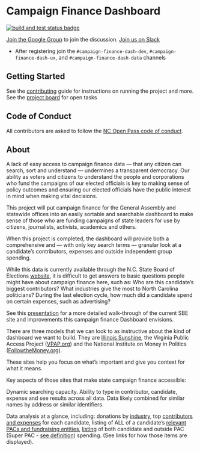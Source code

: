﻿# Campaign Finance Dashboard

<!-- markdownlint-disable no-inline-html -->
<p align="left">
  <a href="https://github.com/ncopenpass/CampaignFinance/actions?query=workflow%3A%22Build+%26+test%22"><img alt="build and test status badge" src="https://github.com/ncopenpass/CampaignFinance/workflows/Build%20&%20test/badge.svg"></a>
</p>
<!-- markdownlint-enable no-inline-html -->

[Join the Google Group](https://groups.google.com/forum/#!forum/raleigh-brigade-cfd) to join the discussion.
[Join us on Slack](http://code-for-nc-slack-invitations.herokuapp.com/)

- After registering join the `#campaign-finance-dash-dev`, `#campaign-finance-dash-ux`, and `#campaign-finance-dash-data` channels

## Getting Started

See the [contributing](./CONTRIBUTING.md) guide for instructions on running the project and more.
See the [project board](https://github.com/ncopenpass/CampaignFinance/projects/3) for open tasks

## Code of Conduct

All contributors are asked to follow the [NC Open Pass code of conduct](http://ncopenpass.com/about/code-of-conduct/).

## About

A lack of easy access to campaign finance data — that any citizen can search, sort and understand — undermines a transparent democracy. Our ability as voters and citizens to understand the people and corporations who fund the campaigns of our elected officials is key to making sense of policy outcomes and ensuring our elected officials have the public interest in mind when making vital decisions.

This project will put campaign finance for the General Assembly and statewide offices into an easily sortable and searchable dashboard to make sense of those who are funding campaigns of state leaders for use by citizens, journalists, activists, academics and others.

When this project is completed, the dashboard will provide both a comprehensive and — with only key search terms — granular look at a candidate’s contributors, expenses and outside independent group spending.

While this data is currently available through the N.C. State Board of Elections [website](https://www.ncsbe.gov/Campaign-Finance), it is difficult to get answers to basic questions people might have about campaign finance here, such as: Who are this candidate’s biggest contributors? What industries give the most to North Carolina politicians? During the last election cycle, how much did a candidate spend on certain expenses, such as advertising?

See this [presentation](https://docs.google.com/presentation/d/1rEvPFsFKe-BWegkdJ1EDlSEqZF57H5UcaxarfxKDTS4/edit?usp=sharing) for a more detailed walk-through of the current SBE site and improvements this campaign finance Dashboard envisions.

There are three models that we can look to as instructive about the kind of dashboard we want to build. They are [Illinois Sunshine](https://illinoissunshine.org/), the Virginia Public Access Project ([VPAP.org](https://www.vpap.org/)) and the National Institute on Money in Politics ([FollowtheMoney.org](https://www.followthemoney.org/)).

These sites help you focus on what’s important and give you context for what it means.

Key aspects of those sites that make state campaign finance accessible:

Dynamic searching capacity. Ability to type in contributor, candidate, expense and see results across all data. Data likely combined for similar names by address or similar identifiers.

Data analysis at a glance, including: donations by [industry](https://www.followthemoney.org/at-a-glance?y=2018&s=IL), top [contributors and expenses](https://illinoissunshine.org/committees/friends-of-michael-j-madigan-665/) for each candidate, listing of ALL of a candidate’s [relevant PACs and fundraising entities](https://illinoissunshine.org/committees/friends-of-michael-j-madigan-665/), [listing](https://illinoissunshine.org/committees/?type=super_pac) of both candidate and outside PAC (Super PAC - [see definition](https://www.opensecrets.org/pacs/superpacs.php)) spending. (See links for how those items are displayed).
